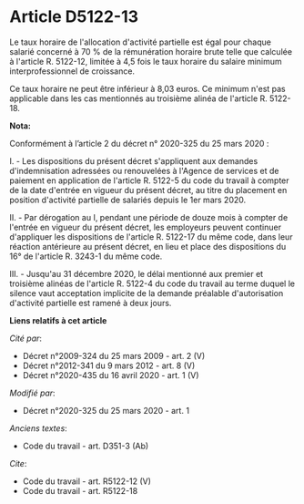 # Article D5122-13

Le taux horaire de l'allocation d'activité partielle est égal pour chaque salarié concerné à 70 % de la rémunération horaire
brute telle que calculée à l'article R. 5122-12, limitée à 4,5 fois le taux horaire du salaire minimum interprofessionnel de
croissance. 

Ce taux horaire ne peut être inférieur à 8,03 euros. Ce minimum n'est pas applicable dans les cas mentionnés au troisième
alinéa de l'article R. 5122-18.

**Nota:**

Conformément à l’article 2 du décret n° 2020-325 du 25 mars 2020 :

I. - Les dispositions du présent décret s'appliquent aux demandes d'indemnisation adressées ou renouvelées à l'Agence de
services et de paiement en application de l'article R. 5122-5 du code du travail à compter de la date d'entrée en vigueur du
présent décret, au titre du placement en position d'activité partielle de salariés depuis le 1er mars 2020.

II. - Par dérogation au I, pendant une période de douze mois à compter de l'entrée en vigueur du présent décret, les
employeurs peuvent continuer d'appliquer les dispositions de l'article R. 5122-17 du même code, dans leur réaction antérieure
au présent décret, en lieu et place des dispositions du 16° de l'article R. 3243-1 du même code.

III. - Jusqu'au 31 décembre 2020, le délai mentionné aux premier et troisième alinéas de l'article R. 5122-4 du code du
travail au terme duquel le silence vaut acceptation implicite de la demande préalable d'autorisation d'activité partielle est
ramené à deux jours.

**Liens relatifs à cet article**

_Cité par_:

  - Décret n°2009-324 du 25 mars 2009 - art. 2 (V)
  - Décret n°2012-341 du 9 mars 2012 - art. 8 (V)
  - Décret n°2020-435 du 16 avril 2020 - art. 1 (V)

_Modifié par_:

  - Décret n°2020-325 du 25 mars 2020 - art. 1

_Anciens textes_:

  - Code du travail - art. D351-3 (Ab)

_Cite_:

  - Code du travail - art. R5122-12 (V)
  - Code du travail - art. R5122-18

